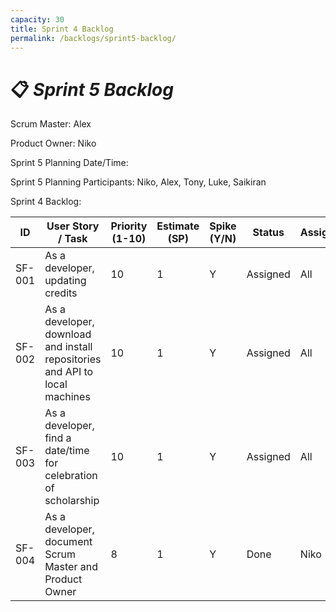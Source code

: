 ```yaml
---
capacity: 30
title: Sprint 4 Backlog
permalink: /backlogs/sprint5-backlog/
---
```


# 📋 *Sprint 5 Backlog*

Scrum Master: Alex

Product Owner: Niko

Sprint 5 Planning Date/Time:

Sprint 5 Planning Participants: Niko, Alex, Tony, Luke, Saikiran

Sprint 4 Backlog:

| **ID** | **User Story / Task** | **Priority (1-10)** | **Estimate (SP)** | **Spike (Y/N)** | **Status** | **Assigned** |
|--------|------------------------|--------------|--------------|------------|--------------|--------------|
| SF-001 | As a developer, updating credits | 10 | 1 | Y | Assigned | All |
| SF-002 | As a developer, download and install repositories and API to local machines | 10 | 1 | Y | Assigned | All |
| SF-003 | As a developer, find a date/time for celebration of scholarship | 10 | 1 | Y | Assigned | All |
| SF-004 | As a developer, document Scrum Master and Product Owner | 8 | 1 | Y | Done | Niko |

